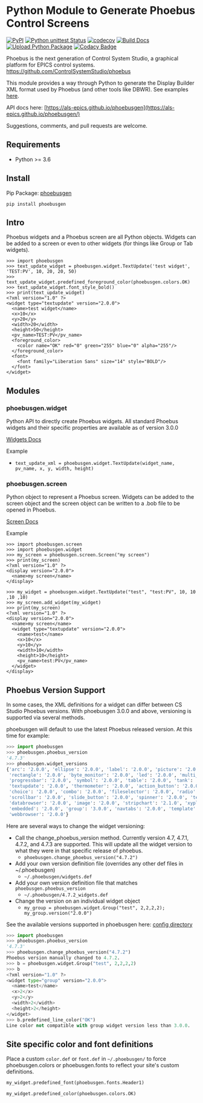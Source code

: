 # Python Module to Generate Phoebus Control Screens

[![PyPI](https://img.shields.io/pypi/v/phoebusgen)](https://pypi.org/project/phoebusgen/)
[![Python unittest Status](https://github.com/als-epics/phoebusgen/workflows/Python%20unittest/badge.svg)](https://github.com/als-epics/phoebusgen/actions)
[![codecov](https://codecov.io/gh/als-epics/phoebusgen/branch/master/graph/badge.svg?token=Ue2BauI8IW)](https://codecov.io/gh/als-epics/phoebusgen)
[![Build Docs](https://github.com/als-epics/phoebusgen/actions/workflows/build-docs.yml/badge.svg)](https://github.com/als-epics/phoebusgen/actions/workflows/build-docs.yml)
[![Upload Python Package](https://github.com/als-epics/phoebusgen/actions/workflows/python-publish.yml/badge.svg)](https://github.com/als-epics/phoebusgen/actions/workflows/python-publish.yml)
[![Codacy Badge](https://app.codacy.com/project/badge/Grade/e16f9c35657f47fcb31347fbd4f92367)](https://www.codacy.com/gh/als-epics/phoebusgen/dashboard?utm_source=github.com&amp;utm_medium=referral&amp;utm_content=als-epics/phoebusgen&amp;utm_campaign=Badge_Grade)

Phoebus is the next generation of Control System Studio, a graphical platform for EPICS control systems.
https://github.com/ControlSystemStudio/phoebus

This module provides a way through Python to generate the Display Builder XML format used by Phoebus (and other tools like DBWR). See examples [here](examples).

API docs here: [https://als-epics.github.io/phoebusgen](https://als-epics.github.io/phoebusgen/)

Suggestions, comments, and pull requests are welcome.

## Requirements

-   Python >= 3.6

## Install
Pip Package: [phoebusgen](https://pypi.org/project/phoebusgen/)
```shell
pip install phoebusgen
```

## Intro

Phoebus widgets and a Phoebus screen are all Python objects. Widgets can be added to a screen or even to other widgets (for things like Group or Tab widgets).

```pycon
>>> import phoebusgen
>>> text_update_widget = phoebusgen.widget.TextUpdate('test widget', 'TEST:PV', 10, 20, 20, 50)
>>> text_update_widget.predefined_foreground_color(phoebusgen.colors.OK)
>>> text_update_widget.font_style_bold()
>>> print(text_update_widget)
<?xml version="1.0" ?>
<widget type="textupdate" version="2.0.0">
  <name>test widget</name>
  <x>10</x>
  <y>20</y>
  <width>20</width>
  <height>50</height>
  <pv_name>TEST:PV</pv_name>
  <foreground_color>
    <color name="OK" red="0" green="255" blue="0" alpha="255"/>
  </foreground_color>
  <font>
    <font family="Liberation Sans" size="14" style="BOLD"/>
  </font>
</widget>

```

## Modules

### phoebusgen.widget

Python API to directly create Phoebus widgets. All standard Phoebus widgets and their specific properties are available as of version 3.0.0

[Widgets Docs](https://als-epics.github.io/phoebusgen/source/phoebusgen.widget.html#module-phoebusgen.widget.widgets)

Example
-   ```text_update_xml = phoebusgen.widget.TextUpdate(widget_name, pv_name, x, y, width, height)```

### phoebusgen.screen

Python object to represent a Phoebus screen. Widgets can be added to the screen object and the screen object can be written to a .bob file to be opened in Phoebus.

[Screen Docs](https://als-epics.github.io/phoebusgen/source/phoebusgen.screen.html#module-phoebusgen.screen.screen)

Example
```pycon
>>> import phoebusgen.screen
>>> import phoebusgen.widget
>>> my_screen = phoebusgen.screen.Screen("my screen")
>>> print(my_screen)
<?xml version="1.0" ?>
<display version="2.0.0">
  <name>my screen</name>
</display>

>>> my_widget = phoebusgen.widget.TextUpdate("test", "test:PV", 10, 10 ,10 ,10)
>>> my_screen.add_widget(my_widget)
>>> print(my_screen)
<?xml version="1.0" ?>
<display version="2.0.0">
  <name>my screen</name>
  <widget type="textupdate" version="2.0.0">
    <name>test</name>
    <x>10</x>
    <y>10</y>
    <width>10</width>
    <height>10</height>
    <pv_name>test:PV</pv_name>
  </widget>
</display>
```

## Phoebus Version Support

In some cases, the XML definitions for a widget can differ between CS Studio Phoebus versions. With phoebusgen 3.0.0 and above,
versioning is supported via several methods.

phoebusgen will default to use the latest Phoebus released version. At this time for example:

```python
>>> import phoebusgen
>>> phoebusgen.phoebus_version
'4.7.3'
>>> phoebusgen.widget_versions
{'arc': '2.0.0', 'ellipse': '2.0.0', 'label': '2.0.0', 'picture': '2.0.0', 'polygon': '2.0.0', 'polyline': '2.0.0',
 'rectangle': '2.0.0', 'byte_monitor': '2.0.0', 'led': '2.0.0', 'multi_state_led': '2.0.0', 'meter': '3.0.0',
 'progressbar': '2.0.0', 'symbol': '2.0.0', 'table': '2.0.0', 'tank': '2.0.0', 'text-symbol': '2.0.0',
 'textupdate': '2.0.0', 'thermometer': '2.0.0', 'action_button': '2.0.0', 'bool_button': '2.0.0', 'checkbox': '2.0.0',
 'choice': '2.0.0', 'combo': '2.0.0', 'fileselector': '2.0.0', 'radio': '2.0.0', 'scaledslider': '2.0.0',
 'scrollbar': '2.0.0', 'slide_button': '2.0.0', 'spinner': '2.0.0', 'textentry': '2.0.0', 'thumbwheel': '2.0.0',
 'databrowser': '2.0.0', 'image': '2.0.0', 'stripchart': '2.1.0', 'xyplot': '3.0.0', 'array': '2.0.0', 'tabs': '2.0.0',
 'embedded': '2.0.0', 'group': '3.0.0', 'navtabs': '2.0.0', 'template': '2.0.0', '3dviewer': '2.0.0',
 'webbrowser': '2.0.0'}
```

Here are several ways to change the widget versioning:

- Call the change_phoebus_version method. Currently version 4.7, 4.7.1, 4.7.2, and 4.7.3 are supported. This will update
  all the widget version to what they were in that specific release of phoebus.
  - `phoebusgen.change_phoebus_version("4.7.2")`
- Add your own version definition file (overrides any other def files in ~/.phoebusgen)
  - `~/.phoebusgen/widgets.def`
- Add your own version definition file that matches `phoebusgen.phoebus_version`
  - `~/.phoebusgen/4.7.2_widgets.def`
- Change the version on an individual widget object
  - `my_group = phoebusgen.widget.Group("test", 2,2,2,2); my_group.version("2.0.0")`

See the available versions supported in phoebusgen here: [config directory](./phoebusgen/config)

```python
>>> import phoebusgen
>>> phoebusgen.phoebus_version
'4.7.3'
>>> phoebusgen.change_phoebus_version("4.7.2")
Phoebus version manually changed to 4.7.2.
>>> b = phoebusgen.widget.Group("test", 2,2,2,2)
>>> b
<?xml version="1.0" ?>
<widget type="group" version="2.0.0">
  <name>test</name>
  <x>2</x>
  <y>2</y>
  <width>2</width>
  <height>2</height>
</widget>
>>> b.predefined_line_color("OK")
Line color not compatible with group widget version less than 3.0.0.
```

## Site specific color and font definitions

Place a custom `color.def` or `font.def` in `~/.phoebusgen/` to force phoebusgen.colors or phoebusgen.fonts to reflect your site's custom definitions.

```python
my_widget.predefined_font(phoebusgen.fonts.Header1)
```
```python
my_widget.predefined_color(phoebusgen.colors.OK)
```
